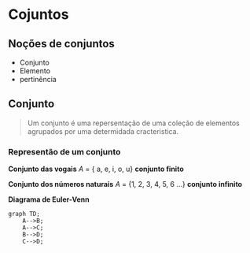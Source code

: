 # Cojuntos

## Noções de conjuntos 
  - Conjunto 
  - Elemento 
  - pertinência 

## Conjunto 
  
> Um conjunto é uma repersentação de uma coleção de 
  elementos agrupados por uma determidada cracteristica.

### Representão de um conjunto 

**Conjunto das vogais**
  $A$ = { a, e, i, o, u} **conjunto finito**

**Conjunto dos números naturais**
  $A$ = {1, 2, 3, 4, 5, 6 ...} **conjunto infinito**

**Diagrama de Euler-Venn**
  
```mermaid
graph TD;
    A-->B;
    A-->C;
    B-->D;
    C-->D;
```



  
  

